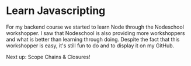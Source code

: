 # Learn Javascripting

For my backend course we started to learn Node through the Nodeschool workshopper. I saw that Nodeschool is also providing more workshoppers and what is better than learning through doing. Despite the fact that this workshopper is easy, it's still fun to do and to display it on my GitHub.

Next up: Scope Chains & Closures!
